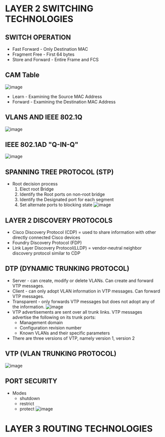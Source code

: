 # LAYER 2 SWITCHING TECHNOLOGIES

## SWITCH OPERATION
- Fast Forward - Only Destination MAC
- Fragment Free - First 64 bytes
- Store and Forward - Entire Frame and FCS

## CAM Table
![image](https://github.com/TJClarke58/Networking.md/assets/140441047/2d459b3a-933d-468b-97d2-07daf22bb819)
- Learn - Examining the Source MAC Address
- Forward - Examining the Destination MAC Address

## VLANS AND IEEE 802.1Q
![image](https://github.com/TJClarke58/Networking.md/assets/140441047/82ee03d9-e37a-406e-ba43-b51fd745cb18)

## IEEE 802.1AD "Q-IN-Q"
![image](https://github.com/TJClarke58/Networking.md/assets/140441047/8e2f29c7-f0b0-46e0-a009-e402c72f5f87)

## SPANNING TREE PROTOCOL (STP)
- Root decision process
  1. Elect root Bridge
  2. Identify the Root ports on non-root bridge
  3. Identify the Designated port for each segment
  4. Set alternate ports to blocking state
![image](https://github.com/TJClarke58/Networking.md/assets/140441047/16830423-faf8-4ee3-ba3f-7434fba5903f)

## LAYER 2 DISCOVERY PROTOCOLS
- Cisco Discovery Protocol (CDP) = used to share information with other directly connected Cisco devices
- Foundry Discovery Protocol (FDP)
- Link Layer Discovery Protocol(LLDP) = vendor-neutral neighbor discovery protocol similar to CDP

## DTP (DYNAMIC TRUNKING PROTOCOL)
- Server - can create, modify or delete VLANs. Can create and forward VTP messages.
- Client - can only adopt VLAN information in VTP messages. Can forward VTP messages.
- Transparent - only forwards VTP messages but does not adopt any of the information.
![image](https://github.com/TJClarke58/Networking.md/assets/140441047/7b2ae681-77bc-43bd-80d4-9d59fff35ac7)
- VTP advertisements are sent over all trunk links. VTP messages advertise the following on its trunk ports:
  - Management domain
  - Configuration revision number
  - Known VLANs and their specific parameters
- There are three versions of VTP, namely version 1, version 2

## VTP (VLAN TRUNKING PROTOCOL)
![image](https://github.com/TJClarke58/Networking.md/assets/140441047/1e088136-b55d-4b35-a3b9-ca22d0490280)

## PORT SECURITY
- Modes
  - shutdown
  - restrict
  - protect
![image](https://github.com/TJClarke58/Networking.md/assets/140441047/80972f2e-906b-40c8-a986-4c84ecc46b00)

# LAYER 3 ROUTING TECHNOLOGIES
